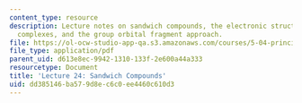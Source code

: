 ```yaml
---
content_type: resource
description: Lecture notes on sandwich compounds, the electronic structure of organometallic
  complexes, and the group orbital fragment approach.
file: https://ol-ocw-studio-app-qa.s3.amazonaws.com/courses/5-04-principles-of-inorganic-chemistry-ii-fall-2008/dd385146ba579d8ec6c0ee4460c610d3_lecture_24.pdf
file_type: application/pdf
parent_uid: d613e8ec-9942-1310-133f-2e600a44a333
resourcetype: Document
title: 'Lecture 24: Sandwich Compounds'
uid: dd385146-ba57-9d8e-c6c0-ee4460c610d3
---
```

